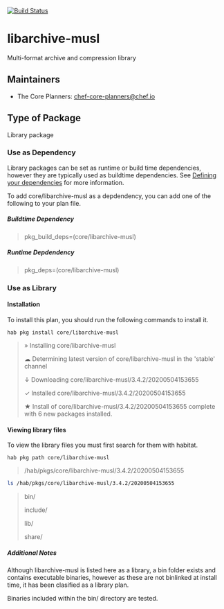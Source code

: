 [![Build Status](https://dev.azure.com/chefcorp-partnerengineering/Chef%20Base%20Plans/_apis/build/status/chef-base-plans.libarchive-musl?branchName=master)](https://dev.azure.com/chefcorp-partnerengineering/Chef%20Base%20Plans/_build/latest?definitionId=155&branchName=master)

# libarchive-musl

Multi-format archive and compression library

## Maintainers

* The Core Planners: <chef-core-planners@chef.io>

## Type of Package

Library package

### Use as Dependency

Library packages can be set as runtime or build time dependencies, however they are typically used as buildtime dependencies. See [Defining your dependencies](https://www.habitat.sh/docs/developing-packages/developing-packages/#sts=Define%20Your%20Dependencies) for more information.

To add core/libarchive-musl as a depdendency, you can add one of the following to your plan file.

##### Buildtime Dependency

> pkg_build_deps=(core/libarchive-musl)

##### Runtime Depdendency

> pkg_deps=(core/libarchive-musl)

### Use as Library

#### Installation

To install this plan, you should run the following commands to install it.

`hab pkg install core/libarchive-musl`

> » Installing core/libarchive-musl
>
> ☁ Determining latest version of core/libarchive-musl in the 'stable' channel
>
> ↓ Downloading core/libarchive-musl/3.4.2/20200504153655
>
> ✓ Installed core/libarchive-musl/3.4.2/20200504153655
>
> ★ Install of core/libarchive-musl/3.4.2/20200504153655 complete with 6 new packages installed.

#### Viewing library files

To view the library files you must first search for them with habitat.

`hab pkg path core/libarchive-musl`

> /hab/pkgs/core/libarchive-musl/3.4.2/20200504153655

```bash
ls /hab/pkgs/core/libarchive-musl/3.4.2/20200504153655
```
> bin/
>
> include/
>
> lib/
>
> share/

##### Additional Notes

Although libarchive-musl is listed here as a library, a bin folder exists and contains executable binaries, however as these are not binlinked at install time, it has been clasified as a library plan.

Binaries included within the bin/ directory are tested.
